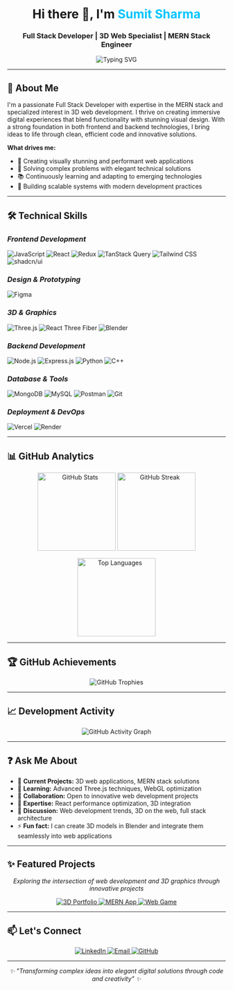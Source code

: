 <h1 align="center">
  Hi there 👋, I'm <span style="color:#00C4FF;">Sumit Sharma</span>
</h1>

<h3 align="center">Full Stack Developer | 3D Web Specialist | MERN Stack Engineer</h3>

<p align="center">
  <img src="https://readme-typing-svg.demolab.com?font=Fira+Code&weight=600&size=24&pause=1000&color=00C4FF&center=true&vCenter=true&width=500&lines=Full+Stack+Developer;MERN+Stack+Specialist;3D+Web+Developer;React+%7C+Three.js+%7C+Blender;Clean+Code+Advocate" alt="Typing SVG" />
</p>

---

## 🚀 About Me

I'm a passionate Full Stack Developer with expertise in the MERN stack and specialized interest in 3D web development. I thrive on creating immersive digital experiences that blend functionality with stunning visual design. With a strong foundation in both frontend and backend technologies, I bring ideas to life through clean, efficient code and innovative solutions.

**What drives me:**
- 🎨 Creating visually stunning and performant web applications
- 🔧 Solving complex problems with elegant technical solutions
- 📚 Continuously learning and adapting to emerging technologies
- 🚀 Building scalable systems with modern development practices

---

## 🛠️ Technical Skills

### *Frontend Development*
![JavaScript](https://img.shields.io/badge/JavaScript-F7DF1E?style=for-the-badge&logo=javascript&logoColor=black)
![React](https://img.shields.io/badge/React-20232A?style=for-the-badge&logo=react&logoColor=61DAFB)
![Redux](https://img.shields.io/badge/Redux-764ABC?style=for-the-badge&logo=redux&logoColor=white)
![TanStack Query](https://img.shields.io/badge/TanStack_Query-FF4154?style=for-the-badge&logo=reactquery&logoColor=white)
![Tailwind CSS](https://img.shields.io/badge/Tailwind_CSS-38B2AC?style=for-the-badge&logo=tailwind-css&logoColor=white)
![shadcn/ui](https://img.shields.io/badge/shadcn/ui-000000?style=for-the-badge)

### *Design & Prototyping*
![Figma](https://img.shields.io/badge/Figma-F24E1E?style=for-the-badge&logo=figma&logoColor=white)

### *3D & Graphics*
![Three.js](https://img.shields.io/badge/Three.js-000000?style=for-the-badge&logo=three.js&logoColor=white)
![React Three Fiber](https://img.shields.io/badge/React_Three_Fiber-20232A?style=for-the-badge&logo=react&logoColor=61DAFB)
![Blender](https://img.shields.io/badge/Blender-F5792A?style=for-the-badge&logo=blender&logoColor=white)

### *Backend Development*
![Node.js](https://img.shields.io/badge/Node.js-339933?style=for-the-badge&logo=node.js&logoColor=white)
![Express.js](https://img.shields.io/badge/Express.js-000000?style=for-the-badge&logo=express&logoColor=white)
![Python](https://img.shields.io/badge/Python-3776AB?style=for-the-badge&logo=python&logoColor=white)
![C++](https://img.shields.io/badge/C++-00599C?style=for-the-badge&logo=c%2B%2B&logoColor=white)

### *Database & Tools*
![MongoDB](https://img.shields.io/badge/MongoDB-47A248?style=for-the-badge&logo=mongodb&logoColor=white)
![MySQL](https://img.shields.io/badge/MySQL-4479A1?style=for-the-badge&logo=mysql&logoColor=white)
![Postman](https://img.shields.io/badge/Postman-FF6C37?style=for-the-badge&logo=postman&logoColor=white)
![Git](https://img.shields.io/badge/Git-F05032?style=for-the-badge&logo=git&logoColor=white)

### *Deployment & DevOps*
![Vercel](https://img.shields.io/badge/Vercel-000000?style=for-the-badge&logo=vercel&logoColor=white)
![Render](https://img.shields.io/badge/Render-46E3B7?style=for-the-badge&logo=render&logoColor=white)

---

## 📊 GitHub Analytics

<p align="center">
  <img height="180em" src="https://github-readme-stats.vercel.app/api?username=Sumit7521&show_icons=true&theme=radical&count_private=true&include_all_commits=true&hide_border=true" alt="GitHub Stats" />
  <img height="180em" src="https://github-readme-streak-stats.herokuapp.com/?user=Sumit7521&theme=radical&hide_border=true&fire=00C4FF&ring=00C4FF" alt="GitHub Streak" />
</p>

<p align="center">
  <img height="180em" src="https://github-readme-stats.vercel.app/api/top-langs/?username=Sumit7521&layout=compact&theme=radical&langs_count=8&hide_border=true&hide=html,css" alt="Top Languages" />
</p>

---

## 🏆 GitHub Achievements

<p align="center">
  <img src="https://github-profile-trophy.vercel.app/?username=Sumit7521&theme=radical&no-frame=true&row=2&column=4&margin-w=15&margin-h=15&no-bg=true" alt="GitHub Trophies" />
</p>

---

## 📈 Development Activity

<p align="center">
  <img src="https://github-readme-activity-graph.vercel.app/graph?username=Sumit7521&bg_color=0d1117&color=00C4FF&line=00C4FF&point=FFFFFF&area=true&hide_border=true&custom_title=My%20Contribution%20Graph" alt="GitHub Activity Graph" />
</p>

---

## ❓ Ask Me About

- 🔭 **Current Projects:** 3D web applications, MERN stack solutions
- 🌱 **Learning:** Advanced Three.js techniques, WebGL optimization
- 👯 **Collaboration:** Open to innovative web development projects
- 🤔 **Expertise:** React performance optimization, 3D integration
- 💬 **Discussion:** Web development trends, 3D on the web, full stack architecture
- ⚡ **Fun fact:** I can create 3D models in Blender and integrate them seamlessly into web applications

---

## ✨ Featured Projects

<p align="center">
  <i>Exploring the intersection of web development and 3D graphics through innovative projects</i>
</p>

<p align="center">
  <a href="https://github.com/Sumit7521?tab=repositories">
    <img src="https://via.placeholder.com/220x120.png?text=3D+Portfolio" alt="3D Portfolio" />
  </a>
  <a href="https://github.com/Sumit7521?tab=repositories">
    <img src="https://via.placeholder.com/220x120.png?text=MERN+App" alt="MERN App" />
  </a>
  <a href="https://github.com/Sumit7521?tab=repositories">
    <img src="https://via.placeholder.com/220x120.png?text=Web+Game" alt="Web Game" />
  </a>
</p>

---

## 📫 Let's Connect

<p align="center">
  <a href="https://linkedin.com/in/yourprofile" target="_blank">
    <img src="https://img.shields.io/badge/LinkedIn-0077B5?style=for-the-badge&logo=linkedin&logoColor=white" alt="LinkedIn" />
  </a>
  <a href="mailto:your.email@example.com">
    <img src="https://img.shields.io/badge/Email-D14836?style=for-the-badge&logo=gmail&logoColor=white" alt="Email" />
  </a>
  <a href="https://github.com/Sumit7521" target="_blank">
    <img src="https://img.shields.io/badge/GitHub-100000?style=for-the-badge&logo=github&logoColor=white" alt="GitHub" />
  </a>
</p>

---

<p align="center">
  <i>✨ "Transforming complex ideas into elegant digital solutions through code and creativity" ✨</i>
</p>
